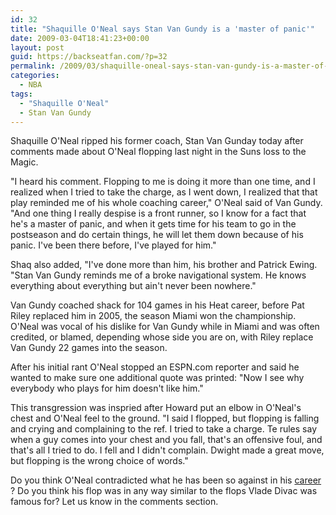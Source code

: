 ```yaml
---
id: 32
title: "Shaquille O'Neal says Stan Van Gundy is a 'master of panic'"
date: 2009-03-04T18:41:23+00:00
layout: post
guid: https://backseatfan.com/?p=32
permalink: /2009/03/shaquille-oneal-says-stan-van-gundy-is-a-master-of-panic/
categories:
  - NBA
tags:
  - "Shaquille O'Neal"
  - Stan Van Gundy
---
```


<div class="entry">
  <p>
    Shaquille O'Neal ripped his former coach, Stan Van Gunday today after comments made about O'Neal flopping last night in the Suns loss to the Magic.
  </p>

  <p>
    "I heard his comment. Flopping to me is doing it more than one time, and I realized when I tried to take the charge, as I went down, I realized that that play reminded me of his whole coaching career," O'Neal said of Van Gundy. "And one thing I really despise is a front runner, so I know for a fact that he's a master of panic, and when it gets time for his team to go in the postseason and do certain things, he will let them down because of his panic. I've been there before, I've played for him."
  </p>

  <p>
    <span>Shaq also added, "I've done more than him, his brother and Patrick Ewing. "Stan Van Gundy reminds me of a broke navigational system. He knows everything about everything but ain't never been nowhere."</span>
  </p>

  <p>
    Van Gundy coached shack for 104 games in his Heat career, before Pat Riley replaced him in 2005, the season Miami won the championship. O'Neal was vocal of his dislike for Van Gundy while in Miami and was often credited, or blamed, depending whose side you are on, with Riley replace Van Gundy 22 games into the season.
  </p>

  <p>
    After his initial rant O'Neal stopped an ESPN.com reporter and said he wanted to make sure one additional quote was printed: "Now I see why everybody who plays for him doesn't like him."
  </p>

  <p>
    This transgression was inspried after Howard put an elbow in O'Neal's chest and O'Neal feel to the ground. "I said I flopped, but flopping is falling and crying and complaining to the ref. I tried to take a charge. Te rules say when a guy comes into your chest and you fall, that's an offensive foul, and that's all I tried to do. I fell and I didn't complain. Dwight made a great move, but flopping is the wrong choice of words."
  </p>

  <p>
    Do you think O'Neal contradicted what he has been so against in his <a href="https://backseatfan.com/2011/07/top-major-league-baseball-players-outside-the-u-s/">career</a><br /> ? Do you think his flop was in any way similar to the flops Vlade Divac was famous for? Let us know in the comments section.
  </p>
</div>
